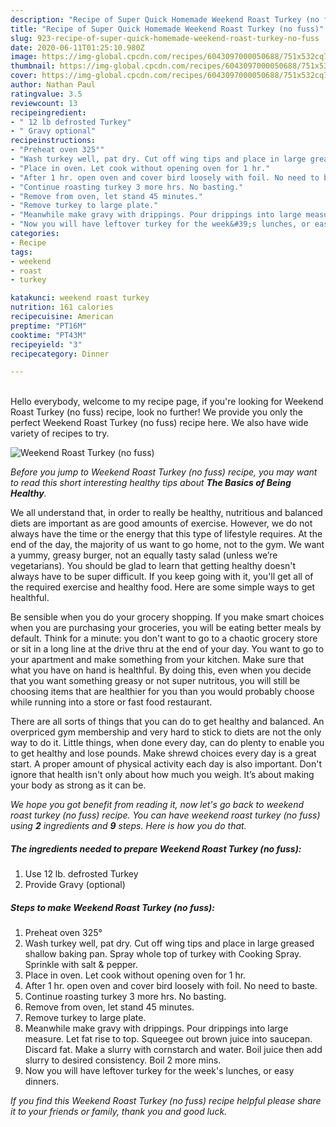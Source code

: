 ```yaml
---
description: "Recipe of Super Quick Homemade Weekend Roast Turkey (no fuss)"
title: "Recipe of Super Quick Homemade Weekend Roast Turkey (no fuss)"
slug: 923-recipe-of-super-quick-homemade-weekend-roast-turkey-no-fuss
date: 2020-06-11T01:25:10.980Z
image: https://img-global.cpcdn.com/recipes/6043097000050688/751x532cq70/weekend-roast-turkey-no-fuss-recipe-main-photo.jpg
thumbnail: https://img-global.cpcdn.com/recipes/6043097000050688/751x532cq70/weekend-roast-turkey-no-fuss-recipe-main-photo.jpg
cover: https://img-global.cpcdn.com/recipes/6043097000050688/751x532cq70/weekend-roast-turkey-no-fuss-recipe-main-photo.jpg
author: Nathan Paul
ratingvalue: 3.5
reviewcount: 13
recipeingredient:
- " 12 lb defrosted Turkey"
- " Gravy optional"
recipeinstructions:
- "Preheat oven 325°"
- "Wash turkey well, pat dry. Cut off wing tips and place in large greased shallow baking pan. Spray whole top of turkey with Cooking Spray. Sprinkle with salt &amp; pepper."
- "Place in oven. Let cook without opening oven for 1 hr."
- "After 1 hr. open oven and cover bird loosely with foil. No need to baste."
- "Continue roasting turkey 3 more hrs. No basting."
- "Remove from oven, let stand 45 minutes."
- "Remove turkey to large plate."
- "Meanwhile make gravy with drippings. Pour drippings into large measure. Let fat rise to top. Squeegee out brown juice into saucepan. Discard fat. Make a slurry with cornstarch and water. Boil juice then add slurry to desired consistency.  Boil 2 more mins."
- "Now you will have leftover turkey for the week&#39;s lunches, or easy dinners."
categories:
- Recipe
tags:
- weekend
- roast
- turkey

katakunci: weekend roast turkey 
nutrition: 161 calories
recipecuisine: American
preptime: "PT16M"
cooktime: "PT43M"
recipeyield: "3"
recipecategory: Dinner

---
```

<br>
Hello everybody, welcome to my recipe page, if you're looking for Weekend Roast Turkey (no fuss) recipe, look no further! We provide you only the perfect Weekend Roast Turkey (no fuss) recipe here. We also have wide variety of recipes to try.
<br>


![Weekend Roast Turkey (no fuss)](https://img-global.cpcdn.com/recipes/6043097000050688/751x532cq70/weekend-roast-turkey-no-fuss-recipe-main-photo.jpg)

<i>Before you jump to Weekend Roast Turkey (no fuss) recipe, you may want to read this short interesting healthy tips about <strong>The Basics of Being Healthy</strong>.</i>

We all understand that, in order to really be healthy, nutritious and balanced diets are important as are good amounts of exercise. However, we do not always have the time or the energy that this type of lifestyle requires. At the end of the day, the majority of us want to go home, not to the gym. We want a yummy, greasy burger, not an equally tasty salad (unless we’re vegetarians). You should be glad to learn that getting healthy doesn't always have to be super difficult. If you keep going with it, you'll get all of the required exercise and healthy food. Here are some simple ways to get healthful.

Be sensible when you do your grocery shopping. If you make smart choices when you are purchasing your groceries, you will be eating better meals by default. Think for a minute: you don't want to go to a chaotic grocery store or sit in a long line at the drive thru at the end of your day. You want to go to your apartment and make something from your kitchen. Make sure that what you have on hand is healthful. By doing this, even when you decide that you want something greasy or not super nutritous, you will still be choosing items that are healthier for you than you would probably choose while running into a store or fast food restaurant.

There are all sorts of things that you can do to get healthy and balanced. An overpriced gym membership and very hard to stick to diets are not the only way to do it. Little things, when done every day, can do plenty to enable you to get healthy and lose pounds. Make shrewd choices every day is a great start. A proper amount of physical activity each day is also important. Don't ignore that health isn't only about how much you weigh. It’s about making your body as strong as it can be. 


<i>We hope you got benefit from reading it, now let's go back to weekend roast turkey (no fuss) recipe. You can have weekend roast turkey (no fuss) using <strong>2</strong> ingredients and <strong>9</strong> steps. Here is how you do that.
</i>

##### The ingredients needed to prepare Weekend Roast Turkey (no fuss):

1. Use  12 lb. defrosted Turkey
1. Provide  Gravy (optional)


##### Steps to make Weekend Roast Turkey (no fuss):

1. Preheat oven 325°
1. Wash turkey well, pat dry. Cut off wing tips and place in large greased shallow baking pan. Spray whole top of turkey with Cooking Spray. Sprinkle with salt &amp; pepper.
1. Place in oven. Let cook without opening oven for 1 hr.
1. After 1 hr. open oven and cover bird loosely with foil. No need to baste.
1. Continue roasting turkey 3 more hrs. No basting.
1. Remove from oven, let stand 45 minutes.
1. Remove turkey to large plate.
1. Meanwhile make gravy with drippings. Pour drippings into large measure. Let fat rise to top. Squeegee out brown juice into saucepan. Discard fat. Make a slurry with cornstarch and water. Boil juice then add slurry to desired consistency.  Boil 2 more mins.
1. Now you will have leftover turkey for the week&#39;s lunches, or easy dinners.


<i>If you find this Weekend Roast Turkey (no fuss) recipe helpful please share it to your friends or family, thank you and good luck.</i>
